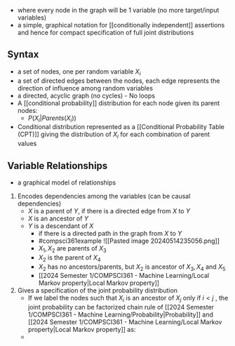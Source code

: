 - where every node in the graph will be 1 variable (no more target/input variables)
- a simple, graphical notation for [[conditionally independent]] assertions and hence for compact specification of full joint distributions
## Syntax
- a set of nodes, one per random variable $X_i$
- a set of directed edges between the nodes, each edge represents the direction of influence among random variables
- a directed, acyclic graph (no cycles) - No loops
- A [[conditional probability]] distribution for each node given its parent nodes:
	- $P(X_i|Parents(X_i))$
- Conditional distribution represented as a [[Conditional Probability Table (CPT)]] giving the distribution of $X_i$ for each combination of parent values
## Variable Relationships
- a graphical model of relationships
1. Encodes dependencies among the variables (can be causal dependencies)
	- $X$ is a parent of $Y$, if there is a directed edge from $X$ to $Y$
	- $X$ is an ancestor of $Y$ 
	- $Y$ is a descendant of $X$ 
		- if there is a directed path in the graph from $X$ to $Y$
		- #compsci361example ![[Pasted image 20240514235056.png]]
		- $X_1, X_2$ are parents of $X_3$
		- $X_2$ is the parent of $X_4$
		- $X_2$ has no ancestors/parents, but $X_2$ is ancestor of $X_3,X_4$ and $X_5$
		- [[2024 Semester 1/COMPSCI361 - Machine Learning/Local Markov property|Local Markov property]]
2. Gives a specification of the joint probability distribution
	- If we label the nodes such that $X_i$ is an ancestor of $X_j$ only if $i < j$ , the joint probability can be factorized chain rule of [[2024 Semester 1/COMPSCI361 - Machine Learning/Probability|Probability]] and [[2024 Semester 1/COMPSCI361 - Machine Learning/Local Markov property|Local Markov property]] as:
	- 